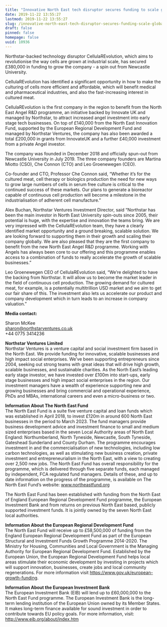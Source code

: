 ```yaml
---
title: "Innovative North East tech disruptor secures funding to scale globally"
date: 2019-11-22 13:55:27
lastmod: 2019-11-22 13:55:27
slug: /innovative-north-east-tech-disruptor-secures-funding-scale-globally
draft: false
pinned: false
homepage: false
uuid: 10936
---
```

<p>Northstar-backed technology disruptor CellulaREvolution, which aims to revolutionise the way cells are grown at industrial scale, has secured £380,000 in funding to grow the company - a spin out from Newcastle University.</p>
<p>CellulaREvolution has identified a significant opportunity in how to make the culturing of cells more efficient and affordable, which will benefit medical and pharmaceutical industries, and also the fast-increasing interest in cultured meat.</p>
<p>CellulaREvolution is the first company in the region to benefit from the North East Angel R&D programme, an initiative backed by Innovate UK and managed by Northstar, to attract increased angel investment into early stage tech businesses. On top of £140,000 from the North East Innovation Fund, supported by the European Regional Development Fund and managed by Northstar Ventures, the company has also been awarded a total £200,000 in grants from InnovateUK and a further £40,000 investment from a private Angel investor.</p>
<p>The company was founded in December 2018 and officially spun-out from Newcastle University in July 2019. The three company founders are Martina Miotto (CSO), Che Connon (CTO) and Leo Groenewegen (CEO).</p>
<p>Co-founder and CTO, Professor Che Connon said, “Whether it’s for the cultured meat, cell therapy or biologics production the need for new ways to grow large numbers of cells in serum free culture is critical to the continued success of these markets. Our plans to generate a bioreactor capable of continuous cell production will become a milestone in the industrialisation of adherent cell manufacture.”</p>
<p>Alex Buchan, Northstar Ventures Investment Director, said “Northstar has been the main investor in North East University spin-outs since 2005, their potential is huge, with the expertise and innovation the teams bring. We are very impressed with the CellulaREvolution team, they have a clearly identified market opportunity and a ground breaking, scalable solution. We are looking forward to supporting them in their growth and scaling their company globally. We are also pleased that they are the first company to benefit from the new North East Angel R&D programme. Working with Angels has always been core to our offering and this programme enables access to a combination of funds to really accelerate the growth of scalable businesses.”</p>
<p>Leo Groenewegen CEO of CellulaREvolution said, “We’re delighted to have the backing from Northstar. It will allow us to become the market leader in the field of continuous cell production. The growing demand for cultured meat, for example, is a potentially multitrillion USD market and we aim to get our fair share of this. The investment also lets us accelerate our product and company development which in turn leads to an increase in company valuation.”</p>
<p><strong>Media contact:</strong></p>
<p>Sharon McKee<br />
<a href="mailto:sharon@northstarventures.co.uk">sharon@northstarventures.co.uk</a><br />
+44 0775 3414236</p>
<p><strong>Northstar Ventures Limited</strong><br />
Northstar Ventures is a venture capital and social investment firm based in the North East. We provide funding for innovative, scalable businesses and high impact social enterprises. We’ve been supporting entrepreneurs since 2004, seeking out strong teams with great ideas that will drive high growth, scalable businesses, and sustainable charities. As the North East’s leading early stage investor, we have invested over £100m into start-ups, early stage businesses and high impact social enterprises in the region. Our investment managers have a wealth of experience supporting new and growing businesses and bring commercial and operational experience, PhDs and MBAs, international careers and even a micro-business or two.</p>
<p><strong>Information About The North East Fund</strong><br />
The North East Fund is a suite five venture capital and loan funds which was established in April 2018, to invest £120m in around 600 North East businesses in the period to March 2023. The fund managers provide business development advice and investment finance to small and medium sized enterprises based in the seven Local Authority areas of North East England: Northumberland, North Tyneside, Newcastle, South Tyneside, Gateshead Sunderland and County Durham. The programme encourages investment in and the commercialisation of new technologies, including low carbon technologies, as well as stimulating new business creation, private investment and entrepreneurialism in the North East, with a view to creating over 2,500 new jobs. The North East Fund has overall responsibility for the programme, which is delivered through five separate funds, each managed by independent, FCA regulated fund managers. Details of these, and up to date information on the progress of the programme, is available on The North East Fund’s website: <a href="http://www.northeastfund.org">www.northeastfund.org</a></p>
<p>The North East Fund has been established with funding from the North East of England European Regional Development Fund programme, the European Investment Bank and from returns on previous North East based, publicly supported investment funds. It is jointly owned by the seven North East local authorities.</p>
<p><strong>Information About the European Regional Development Fund</strong><br />
The North East Fund will receive up to £58,500,000 of funding from the England European Regional Development Fund as part of the European Structural and Investment Funds Growth Programme 2014-2020. The Ministry for Housing, Communities and Local Government is the Managing Authority for European Regional Development Fund. Established by the European Union, the European Regional Development Fund helps local areas stimulate their economic development by investing in projects which will support innovation, businesses, create jobs and local community regenerations. For more information visit <a href="https://www.gov.uk/european-growth-funding">https://www.gov.uk/european-growth-funding</a>.</p>
<p><strong>Information About the European Investment Bank</strong><br />
The European Investment Bank (EIB) will lend up to £60,000,000 to the North East Fund programme. The European Investment Bank is the long-term lending institution of the European Union owned by its Member States. It makes long-term finance available for sound investment in order to contribute towards EU policy goals. For more information, visit: <a href="http://www.eib.org/about/index.htm">http://www.eib.org/about/index.htm</a></p>
